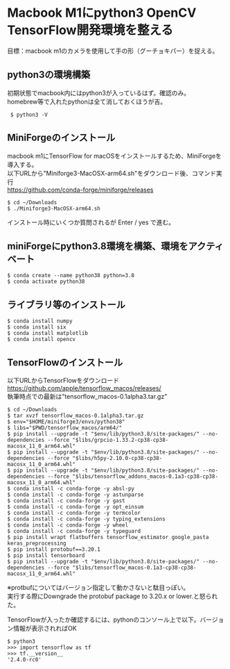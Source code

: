 # Macbook M1にpython3 OpenCV TensorFlow開発環境を整える

目標：macbook m1のカメラを使用して手の形（グーチョキパー）を捉える。

## python3の環境構築
初期状態でmacbook内にはpython3が入っているはず。確認のみ。  
homebrew等で入れたpythonは全て消しておくほうが吉。
```
 $ python3 -V
```

## MiniForgeのインストール
macbook m1にTensorFlow for macOSをインストールするため、MiniForgeを導入する。  
以下URLから"Miniforge3-MacOSX-arm64.sh"をダウンロード後、コマンド実行  
https://github.com/conda-forge/miniforge/releases
```
$ cd ~/Downloads
$ ./Miniforge3-MacOSX-arm64.sh
```
インストール時にいくつか質問されるが Enter / yes で進む。

## miniForgeにpython3.8環境を構築、環境をアクティベート
```
$ conda create --name python38 python=3.8
$ conda activate python38
```
## ライブラリ等のインストール
```
$ conda install numpy
$ conda install six
$ conda install matplotlib
$ conda install opencv
```
## TensorFlowのインストール
以下URLからTensorFlowをダウンロード  
https://github.com/apple/tensorflow_macos/releases/  
執筆時点での最新は"tensorflow_macos-0.1alpha3.tar.gz"
```
$ cd ~/Downloads
$ tar xvzf tensorflow_macos-0.1alpha3.tar.gz
$ env="$HOME/miniforge3/envs/python38"
$ libs="$PWD/tensorflow_macos/arm64/"
$ pip install --upgrade -t "$env/lib/python3.8/site-packages/" --no-dependencies --force "$libs/grpcio-1.33.2-cp38-cp38-macosx_11_0_arm64.whl"
$ pip install --upgrade -t "$env/lib/python3.8/site-packages/" --no-dependencies --force "$libs/h5py-2.10.0-cp38-cp38-macosx_11_0_arm64.whl"
$ pip install --upgrade -t "$env/lib/python3.8/site-packages/" --no-dependencies --force "$libs/tensorflow_addons_macos-0.1a3-cp38-cp38-macosx_11_0_arm64.whl"
$ conda install -c conda-forge -y absl-py
$ conda install -c conda-forge -y astunparse
$ conda install -c conda-forge -y gast
$ conda install -c conda-forge -y opt_einsum
$ conda install -c conda-forge -y termcolor
$ conda install -c conda-forge -y typing_extensions
$ conda install -c conda-forge -y wheel
$ conda install -c conda-forge -y typeguard
$ pip install wrapt flatbuffers tensorflow_estimator google_pasta keras_preprocessing
$ pip install protobuf==3.20.1
$ pip install tensorboard
$ pip install --upgrade -t "$env/lib/python3.8/site-packages/" --no-dependencies --force "$libs/tensorflow_macos-0.1a3-cp38-cp38-macosx_11_0_arm64.whl"
```
※protbufについてはバージョン指定して動かさないと駄目っぽい。  
実行する際にDowngrade the protobuf package to 3.20.x or lower.と怒られた。

TensorFlowが入ったか確認するには、pythonのコンソール上で以下。バージョン情報が表示されればOK
```
$ python3
>>> import tensorflow as tf
>>> tf.__version__
'2.4.0-rc0'
```

